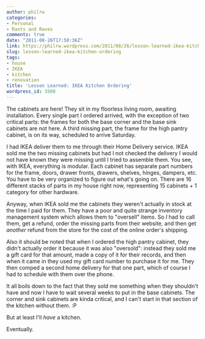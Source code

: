 ```yaml
---
author: philrw
categories:
- Personal
- Rants and Raves
comments: true
date: "2011-08-26T17:50:36Z"
link: https://philrw.wordpress.com/2011/08/26/lesson-learned-ikea-kitchen-ordering/
slug: lesson-learned-ikea-kitchen-ordering
tags:
- house
- IKEA
- kitchen
- renovation
title: 'Lesson Learned: IKEA Kitchen Ordering'
wordpress_id: 3508
---
```


The cabinets are here! They sit in my floorless living room, awaiting installation. Every single part I ordered arrived, with the exception of two critical parts: the frames for both the base corner and the base sink cabinets are not here. A third missing part, the frame for the high pantry cabinet, is on its way, scheduled to arrive Saturday.

<!--more-->I had IKEA deliver them to me through their Home Delivery service. IKEA sold me the two missing cabinets but had I not checked the delivery I would not have known they were missing until I tried to assemble them. You see, with IKEA, everything is modular. Each cabinet has separate part numbers for the frame, doors, drawer fronts, drawers, shelves, hinges, dampers, etc. You have to be very organized to figure out what's going on. There are 16 different stacks of parts in my house right now, representing 15 cabinets + 1 category for other hardware.

Anyway, when IKEA sold me the cabinets they weren't actually in stock at the time I paid for them. They have a poor and quite strange inventory management system which allows them to "oversell" items. So _I_ had to call them, get a refund, order the missing parts from their website, and then get _another_ refund from the store for the cost of the online order's shipping.

Also it should be noted that when I ordered the high pantry cabinet, they didn't actually order it because it was also "oversold": instead they sold me a gift card for that amount, made a copy of it for their records, and then when it came in they used my gift card number to purchase it for me. They then comped a second home delivery for that one part, which of course I had to schedule with them over the phone.

It all boils down to the fact that they sold me something when they shouldn't have and now I have to wait several weeks to put in the base cabinets. The corner and sink cabinets are kinda critical, and I can't start in that section of the kitchen without them. :P

But at least I'll _have_ a kitchen.

Eventually.
